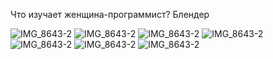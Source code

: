 Что изучает женщина-программист?
Блендер

![IMG_8643-2](https://user-images.githubusercontent.com/83144402/197640867-54014c0f-d99c-4753-9893-3fa5b9a2db8a.gif)
![IMG_8643-2](https://user-images.githubusercontent.com/83144402/197640867-54014c0f-d99c-4753-9893-3fa5b9a2db8a.gif)
![IMG_8643-2](https://user-images.githubusercontent.com/83144402/197640867-54014c0f-d99c-4753-9893-3fa5b9a2db8a.gif)
![IMG_8643-2](https://user-images.githubusercontent.com/83144402/197640867-54014c0f-d99c-4753-9893-3fa5b9a2db8a.gif)
![IMG_8643-2](https://user-images.githubusercontent.com/83144402/197640867-54014c0f-d99c-4753-9893-3fa5b9a2db8a.gif)
![IMG_8643-2](https://user-images.githubusercontent.com/83144402/197640867-54014c0f-d99c-4753-9893-3fa5b9a2db8a.gif)
![IMG_8643-2](https://user-images.githubusercontent.com/83144402/197640867-54014c0f-d99c-4753-9893-3fa5b9a2db8a.gif)
